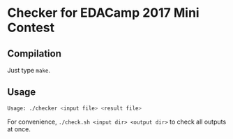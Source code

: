 # Checker for EDACamp 2017 Mini Contest

## Compilation

Just type `make`.

## Usage

```sh
Usage: ./checker <input file> <result file>
```

For convenience, `./check.sh <input dir> <output dir>` to check all outputs at
once.
